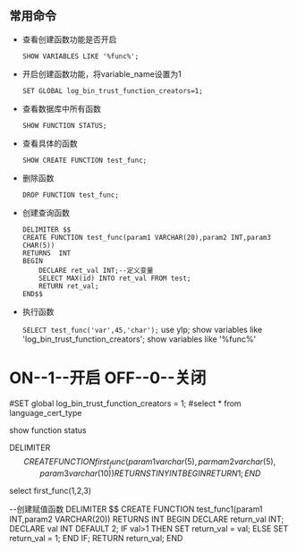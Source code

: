 ## 常用命令
- 查看创建函数功能是否开启

    `SHOW VARIABLES LIKE '%func%';`

- 开启创建函数功能，将variable_name设置为1

    `SET GLOBAL log_bin_trust_function_creators=1;`

- 查看数据库中所有函数

    `SHOW FUNCTION STATUS;`

- 查看具体的函数

    `SHOW CREATE FUNCTION test_func;`

- 删除函数

    `DROP FUNCTION test_func;`

- 创建查询函数

    ```
    DELIMITER $$
    CREATE FUNCTION test_func(param1 VARCHAR(20),param2 INT,param3 CHAR(5))
    RETURNS  INT
    BEGIN
        DECLARE ret_val INT;--定义变量
        SELECT MAX(id) INTO ret_val FROM test;
        RETURN ret_val;
    END$$
    ```

- 执行函数

    `SELECT test_func('var',45,'char');`
use ylp;
show variables like 'log_bin_trust_function_creators';
show variables like '%func%'
# ON--1--开启  OFF--0--关闭
#SET global log_bin_trust_function_creators = 1;
#select * from language_cert_type

show function status

DELIMITER $$
CREATE FUNCTION first_func(param1 varchar(5),parmam2 varchar(5),param3 varchar(10)) 
RETURNS TINYINT 
BEGIN 
   RETURN 1; 
END 
$$

select first_func(1,2,3)



--创建赋值函数
DELIMITER $$
CREATE FUNCTION test_func1(param1 INT,param2 VARCHAR(20))
RETURNS INT
BEGIN
    DECLARE return_val INT;
    DECLARE val INT DEFAULT 2;
    IF val>1 THEN
        SET return_val = val;
    ELSE
        SET return_val = 1;
    END IF;
 RETURN return_val;
END

